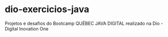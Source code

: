 # dio-exercicios-java

Projetos e desafios do Bootcamp QUÉBEC JAVA DIGITAL realizado na Dio - Digital Inovation One
